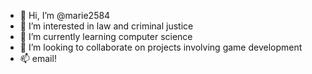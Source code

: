 - 👋 Hi, I’m @marie2584
- 👀 I’m interested in law and criminal justice
- 🌱 I’m currently learning computer science
- 💞️ I’m looking to collaborate on projects involving game development
- 📫 email!

<!---
marie2584/marie2584 is a ✨ special ✨ repository because its `README.md` (this file) appears on your GitHub profile.
You can click the Preview link to take a look at your changes.
--->
